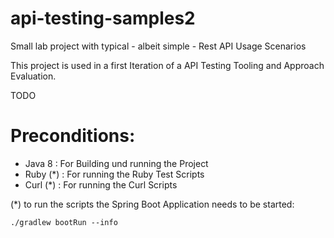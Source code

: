 # api-testing-samples2
Small lab project with typical - albeit simple - Rest API Usage
Scenarios

This project is used in a first Iteration of a API Testing Tooling and
Approach Evaluation.

TODO

# Preconditions:

- Java 8 : For Building und running the Project
- Ruby (*) : For running the Ruby Test Scripts
- Curl (*) : For running the Curl Scripts

(*) to run the scripts the Spring Boot Application needs to be started:

`./gradlew bootRun --info `